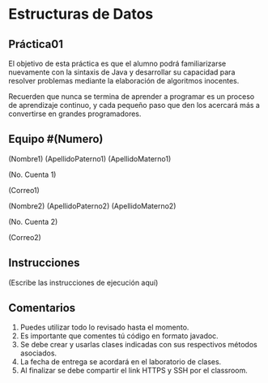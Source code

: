 # Estructuras de Datos
## Práctica01
El objetivo de esta práctica es que el alumno podrá familiarizarse nuevamente con la sintaxis de Java y desarrollar su 
capacidad para resolver problemas mediante la elaboración de algoritmos inocentes.

Recuerden que nunca se termina de aprender a programar es un proceso de aprendizaje continuo, y cada pequeño paso que 
den los acercará más a convertirse en grandes programadores.

## Equipo #(Numero) 
(Nombre1) (ApellidoPaterno1) (ApellidoMaterno1)

(No. Cuenta 1)

(Correo1)

(Nombre2) (ApellidoPaterno2) (ApellidoMaterno2)

(No. Cuenta 2)

(Correo2)

## Instrucciones
(Escribe las instrucciones de ejecución aquí)

## Comentarios
1. Puedes utilizar todo lo revisado hasta el momento.
2. Es importante que comentes tú código en formato javadoc.
3. Se debe crear y usarlas clases indicadas con sus respectivos métodos asociados.
4. La fecha de entrega se acordará en el laboratorio de clases.
5. Al finalizar se debe compartir el link HTTPS y SSH por el classroom.

